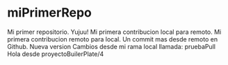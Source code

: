 # miPrimerRepo
Mi primer repositorio. Yujuu!
Mi primera contribucion local para remoto.
Mi primera contribucion remoto para local.
Un commit mas desde remoto en Github.
Nueva version
Cambios desde mi rama local llamada: pruebaPull
Hola desde proyectoBuilerPlate/4